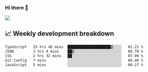 ### Hi there 👋
<img align="center" src="https://github-readme-stats.vercel.app/api?username=Tumao727&show_icons=true&hide_title=true&theme=dracula" />


## 📈 Weekly development breakdown
<!--START_SECTION:waka-->

```txt
TypeScript   25 hrs 46 mins  ████████████████████▒░░░░   81.21 %
JSON         3 hrs 4 mins    ██▒░░░░░░░░░░░░░░░░░░░░░░   09.70 %
CSS          2 hrs 32 mins   ██░░░░░░░░░░░░░░░░░░░░░░░   07.99 %
Git Config   7 mins          ░░░░░░░░░░░░░░░░░░░░░░░░░   00.40 %
JavaScript   5 mins          ░░░░░░░░░░░░░░░░░░░░░░░░░   00.27 %
```

<!--END_SECTION:waka-->